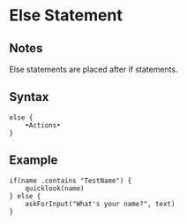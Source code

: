 # Else Statement
## Notes
Else statements are placed after if statements.
## Syntax
```
else {
	•Actions•
}
```
## Example
```
if(name .contains "TestName") {
	quicklook(name)
} else {
	askForInput("What's your name?", text)
}
```